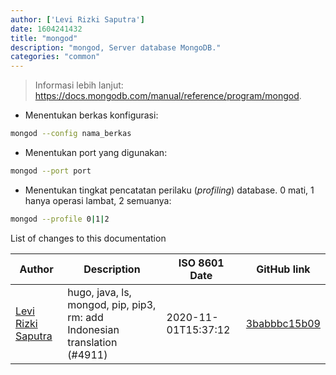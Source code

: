 ```yaml
---
author: ['Levi Rizki Saputra']
date: 1604241432
title: "mongod"
description: "mongod, Server database MongoDB."
categories: "common"
---
```

> Informasi lebih lanjut: <https://docs.mongodb.com/manual/reference/program/mongod>.

- Menentukan berkas konfigurasi:

```bash
mongod --config nama_berkas
```

- Menentukan port yang digunakan:

```bash
mongod --port port
```

- Menentukan tingkat pencatatan perilaku (*profiling*) database. 0 mati, 1 hanya operasi lambat, 2 semuanya:

```bash
mongod --profile 0|1|2
```
List of changes to this documentation


Author | Description | ISO 8601 Date | GitHub link
------|-----|-----|-----
[Levi Rizki Saputra](mailto:42236775+levirs565@users.noreply.github.com) | hugo, java, ls, mongod, pip, pip3, rm: add Indonesian translation (#4911) | 2020-11-01T15:37:12 | [3babbbc15b09](https://github.com/tldr-pages/tldr/commit/3babbbc15b093e75bde8b6f066af047dc0957f98)

